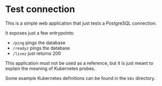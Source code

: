 # Test connection

This is a simple web application that just tests a PostgreSQL connection. 

It exposes just a few entrypoints:

- `/ping` pings the database
- `/readyz` pings the database
- `/livez` just returns 200

This application must not be used as a reference, but it is just meant to
explain the meaning of Kubernetes probes.

Some example Kubernetes definitions can be found in the `k8s` directory.
